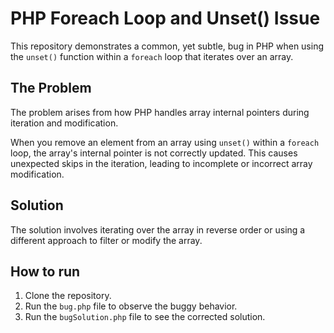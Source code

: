 # PHP Foreach Loop and Unset() Issue

This repository demonstrates a common, yet subtle, bug in PHP when using the `unset()` function within a `foreach` loop that iterates over an array.

## The Problem
The problem arises from how PHP handles array internal pointers during iteration and modification.

When you remove an element from an array using `unset()` within a `foreach` loop, the array's internal pointer is not correctly updated. This causes unexpected skips in the iteration, leading to incomplete or incorrect array modification.

## Solution
The solution involves iterating over the array in reverse order or using a different approach to filter or modify the array.

## How to run
1. Clone the repository.
2. Run the `bug.php` file to observe the buggy behavior.
3. Run the `bugSolution.php` file to see the corrected solution.
